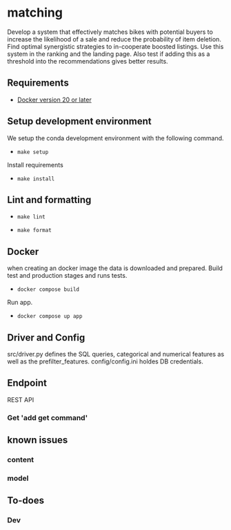 # matching

Develop a system that effectively matches bikes with potential buyers to increase the likelihood of a sale and reduce the probability of item deletion. Find optimal synergistic strategies to in-cooperate boosted listings. Use this system in the ranking and the landing page. Also test if adding this as a threshold into the recommendations gives better results.



## Requirements

* [Docker version 20 or later](https://docs.docker.com/install/#support)

## Setup development environment

We setup the conda development environment with the following command.

- `make setup`

Install requirements

- `make install`

## Lint and formatting

- `make lint`

- `make format`


## Docker

when creating an docker image the data is downloaded and prepared. Build test and production stages and runs tests.

- `docker compose build`

Run app.

- `docker compose up app`


## Driver and Config

src/driver.py defines the SQL queries, categorical and numerical features as well as the prefilter_features.
config/config.ini holdes DB credentials.

## Endpoint

REST API

### Get 'add get command'



## known issues

### content
	
### model
	

## To-does


### Dev 


